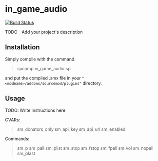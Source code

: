 # in_game_audio
[![Build Status](https://travis-ci.org/CrimsonTautology/sm_map_votes.png?branch=master)](https://travis-ci.org/CrimsonTautology/sm_map_votes)


TODO - Add your project's description

## Installation

Simply compile with the command:

> spcomp in_game_audio.sp

and put the compiled .smx file in your `"<modname>/addons/sourcemod/plugins"`
directory.

## Usage

TODO: Write instructions here


CVARs:

> sm_donators_only
> sm_api_key
> sm_api_url
> sm_enabled



Commands:

> sm_p
> sm_pall
> sm_plist
> sm_stop
> sm_fstop
> sm_fpall
> sm_vol
> sm_nopall
> sm_plast


